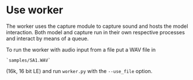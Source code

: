 # Use worker

The worker uses the capture module to capture sound and hosts the model
interaction. Both model and capture run in their own respective processes
and interact by means of a queue.

To run the worker with audio input from a file put a WAV file in

	`samples/SA1.WAV`

(16k, 16 bit LE) and run `worker.py` with the `--use_file` option.

